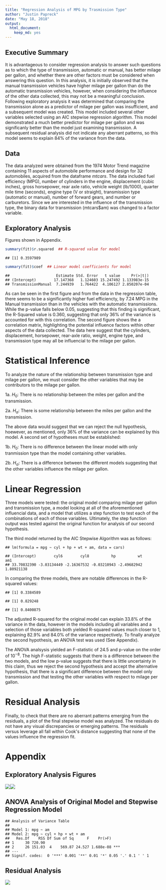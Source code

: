 ```yaml
---
title: "Regression Analysis of MPG by Trasmission Type"
author: "Justin Papreck"
date: "May 18, 2018"
output: 
  html_document:
    keep_md: yes
---
```


## Executive Summary

It is advantageous to consider regression analysis to answer such questions as to which the type of transmission, automatic or manual, has better milage per gallon, and whether there are other factors must be considered when answering this question. In this analysis, it is initially observed that the manual transmission vehicles have higher milage per gallon than do the automatic transmission vehicles, however, when considering the influence of the other data collected, this may not be a meaningful conclusion. 
  Following exploratory analysis it was determined that comparing the transmission alone as a predictor of milage per gallon was insufficient, and a subsequent model was created. This model included several other variables selected using an AIC stepwise regression algorithm. This model demonstrated a much better predictor for milage per gallon and was significanly better than the model just examining transmission. A subsequent residual analysis did not indicate any aberrant patterns, so this model seems to explain 84% of the variance from the data. 

## Data

The data analyzed were obtained from the 1974 Motor Trend magazine containing 11 aspects of automobile performance and design for 32 automobiles, acquired from the dataframe $mtcars$. The data included fuel efficiency (MPG), number of cylinders in the engine, displacement (cubic inches), gross horsepower, rear axle ratio, vehicle weight (lb/1000), quarter mile time (seconds), engine type (V or straight), transmission type (automatic or manual), number of forward gears, and number or carburetors.
  Since we are interested in the influence of the transmission type, the binary data for transmission (mtcars$am) was changed to a factor variable.   

## Exploratory Analysis
  Figures shown in Appendix. 



```r
summary(fit)$r.squared  ## R-squared value for model
```

```
## [1] 0.3597989
```

```r
summary(fit)$coef  ## Linear model coefficients for model
```

```
##                     Estimate Std. Error   t value     Pr(>|t|)
## (Intercept)        17.147368   1.124603 15.247492 1.133983e-15
## TransmissionManual  7.244939   1.764422  4.106127 2.850207e-04
```

 As can be seen in the first figure and from the data in the regression table, there seems to be a significantly higher fuel efficiencty, by 7.24 MPG in the Manual transmission than in the vehicles with the automatic transmissions. While the p-value falls below 0.05, suggesting that this finding is significant, the R-Squared value is 0.360, suggesting that only 36% of the variance is accounted for with this correlation. The second figure shows the a correlation matrix, highlighting the potential influence factors within other aspects of the data collected. The data here suggest that the cylinders, displacement, horsepower, rear-axle ratio, weight, engine type, and transmission type may all be influencial to the milage per gallon. 
 
# Statistical Inference

To analyze the nature of the relationship between transmission type and milage per gallon, we must consider the other variables that may be contributors to the milage per gallon. 
  
  1a. $H_0$: There is no relationship between the miles per gallon and the transmission.
  
  2a. $H_\alpha$: There is some relationship between the miles per gallon and the transmission. 
  
The above data would suggest that we can reject the null hypothesis, hoewever, as mentioned, only 36% of the variance can be explained by this model. A second set of hypotheses must be established: 
  
  1b. $H_0$: There is no difference between the linear model with only tranmission type than the model containing other variables. 
  
  2b. $H_\alpha$: There is a difference between the different models suggesting that the other variables influence the milage per gallon. 

# Linear Regression
Three models were tested: the original model comparing milage per gallon and transmission type, a model looking at all of the aforementioned influencial data, and a model that utilizes a step function to test each of the combinations of each of those variables. Ultimately, the step function output was tested against the original function for analysis of our second hypothesis.  


  The third model returned by the AIC Stepwise Algorithm was as follows:

```
## lm(formula = mpg ~ cyl + hp + wt + am, data = cars)
```

```
## (Intercept)        cyl6        cyl8          hp          wt         am1 
## 33.70832390 -3.03134449 -2.16367532 -0.03210943 -2.49682942  1.80921138
```

  In comparing the three models, there are notable differences in the R-squared values:

```
## [1] 0.3384589
```

```
## [1] 0.829248
```

```
## [1] 0.8400875
```

  The adjusted R-squared for the original model can explain 33.8% of the variance in the data, however in the models including all variables and a selection of those variables both yielded R-squared values much closer to 1, explaining 82.9% and 84.0% of the variance respectively. To finally analyze the second hypothesis, an ANOVA test was used (See Appendix). 

  The ANOVA analsysis yielded an F-statistic of 24.5 and p-value on the order of $10^{-8}$. The high F-statistic suggests that there is a difference between the two models, and the low p-value suggests that there is little uncertainty in this claim, thus we reject the second hypothesis and accept the alternative hypothesis, that there is a significant difference between the model only transmission and that testing the other variables with respect to milage per gallon. 
  
# Residual Analysis
  Finally, to check that there are no aberrant patterns emerging from the residuals, a plot of the final stepwise model was analyzed. The residuals do not have any visual discrepancies or emerging patterns. The residuals versus leverage all fall within Cook's distance suggesting that none of the values influence the regression fit. 

 
# Appendix
## Exploratory Analysis Figures
![](regression_mtcars_files/figure-html/Exploratory-1.png)<!-- -->![](regression_mtcars_files/figure-html/Exploratory-2.png)<!-- -->
## ANOVA Analysis of Original Model and Stepwise Regression Model

```
## Analysis of Variance Table
## 
## Model 1: mpg ~ am
## Model 2: mpg ~ cyl + hp + wt + am
##   Res.Df    RSS Df Sum of Sq      F    Pr(>F)    
## 1     30 720.90                                  
## 2     26 151.03  4    569.87 24.527 1.688e-08 ***
## ---
## Signif. codes:  0 '***' 0.001 '**' 0.01 '*' 0.05 '.' 0.1 ' ' 1
```
## Residual Analysis
![](regression_mtcars_files/figure-html/Residuals-1.png)<!-- -->
